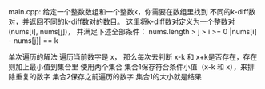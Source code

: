 main.cpp:
给定一个整数数组和一个整数k，你需要在数组里找到
不同的k-diff数对，并返回不同的k-diff数对的数目。
这里将k-diff数对定义为一个整数对(nums[i], nums[j])，
并满足下述全部条件：
nums.length > j > i >= 0
|nums[i] - nums[j]| == k

单次遍历的解法
遍历当前数字是 x， 那么每次去判断 x-k 和 x+k是否存在，存在则加上最小值到集合里
使用两个集合
集合1保存符合条件小值（x-k 和 x），来排除重复的数字
集合2保存之前遍历的数字
集合1的大小就是结果

